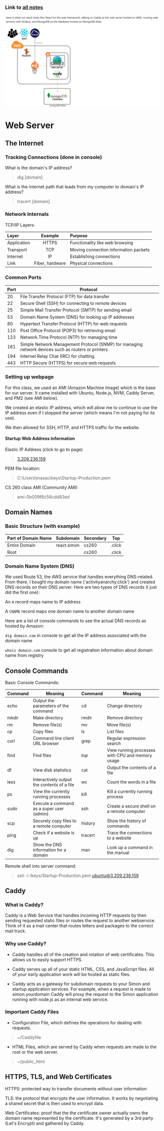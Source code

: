 ### Link to [all notes](/notes.md)

![Startup Tech Stack](/all_notes/screenshots_for_notes/Startup%20Tech%20Stack.jpg)

# Web Server

## The Internet

### Tracking Connections (done in console)

What is the domain's IP address?
> dig [domain]

What is the internet path that leads from my computer to domain's IP address?
> tracert [domain]

### Network Internals

TCP/IP Layers:

| Layer | Example | Purpose |
| :---- | :-----: | :------ |
| Application | HTTPS | Functionality like web browsing |
| Transport | TCP | Moving connection information packets |
| Internet | IP | Establishing connections |
| Link | Fiber, hardware | Physical connections |

### Common Ports

| Port | Protocol                                             |
|------|-----------------------------------------------------|
| 20   | File Transfer Protocol (FTP) for data transfer      |
| 22   | Secure Shell (SSH) for connecting to remote devices |
| 25   | Simple Mail Transfer Protocol (SMTP) for sending email |
| 53   | Domain Name System (DNS) for looking up IP addresses |
| 80   | Hypertext Transfer Protocol (HTTP) for web requests  |
| 110  | Post Office Protocol (POP3) for retrieving email     |
| 123  | Network Time Protocol (NTP) for managing time       |
| 161  | Simple Network Management Protocol (SNMP) for managing network devices such as routers or printers |
| 194  | Internet Relay Chat (IRC) for chatting              |
| 443  | HTTP Secure (HTTPS) for secure web requests         |


### Setting up webpage

For this class, we used an AMI (Amazon Machine Image) which is the base for our server. It came installed with Ubuntu, Node.js, NVM, Caddy Server, and PM2 (see AMI below).

We created an elastic IP address, which will allow me to continue to use the IP address even if I stopped the server (which means I'm not paying for its use).

We then allowed for SSH, HTTP, and HTTPS traffic for the website.

#### Startup Web Address information

Elastic IP Address (click to go to page)
> [3.209.236.159](http://3.209.236.159)

PEM file location:
> C:\Users\masau\keys\Startup-Production.pem

CS 260 class AMI (Community AMI)
> ami-0b009f6c56cdd83ed

## Domain Names

### Basic Structure (with example)

| Part of Domain Name | Subdomain | Secondary | Top |
| ------------- | -- | -- | -- |
| Entire Domain | react.simon | cs260 | .click |
| Root | | cs260 | .click |

### Domain Name System (DNS)

We used Route 53, the AWS service that handles everything DNS-related. From there, I bought my domain name ('activityanarchy.click') and created DNS records on their DNS server. Here are two types of DNS records (I just did the first one):

An `A` record maps name to IP address

A `CNAME` record maps one domain name to another domain name

Here are a list of console commands to see the actual DNS records as hosted by Amazon:

`dig domain.com` in console to get all the IP address associated with the domain name

`whois domain.com` console to get all registration information about domain name from registry

## Console Commands

Basic Console Commands:

| Command   | Meaning                                   | Command   | Meaning                              |
|-----------|-------------------------------------------|-----------|--------------------------------------|
| echo      | Output the parameters of the command     | cd        | Change directory                     |
| mkdir     | Make directory                           | rmdir     | Remove directory                     |
| rm        | Remove file(s)                           | mv        | Move file(s)                         |
| cp        | Copy files                               | ls        | List files                            |
| curl      | Command line client URL browser          | grep      | Regular expression search           |
| find      | Find files                               | top       | View running processes with CPU and memory usage  |
| df        | View disk statistics                     | cat       | Output the contents of a file      |
| less      | Interactively output the contents of a file      | wc        | Count the words in a file     |
| ps        | View the currently running processes      | kill     | Kill a currently running process     |
| sudo      | Execute a command as a super user (admin)       | ssh      | Create a secure shell on a remote computer         |
| scp       | Securely copy files to a remote computer   | history  | Show the history of commands         |
| ping      | Check if a website is up                  | tracert  | Trace the connections to a website    |
| dig       | Show the DNS information for a domain    | man      | Look up a command in the manual


Remote shell into server command:
> ssh -i /keys/Startup-Production.pem ubuntu@3.209.236.159

## Caddy

### What is Caddy?

Caddy is a Web Service that handles incoming HTTP requests by then sending requested static files or routes the request to another webservice. Think of it as a mail center that routes letters and packages to the correct mail truck.

### Why use Caddy?

- Caddy handles all of the creation and rotation of web certificates. This allows us to easily support HTTPS.

- Caddy serves up all of your static HTML, CSS, and JavaScript files. All of your early application work will be hosted as static files.

- Caddy acts as a gateway for subdomain requests to your Simon and startup application services. For example, when a request is made to simon.yourdomain Caddy will proxy the request to the Simon application running with node.js as an internal web service.

### Important Caddy Files

- Configuration File, which defines the operations for dealing with requests.

> ~/Caddyfile

- HTML Files, which are served by Caddy when requests are made to the root or the web server.

> ~/public_html

## HTTPS, TLS, and Web Certificates

HTTPS: protected way to transfer documents without user information

TLS: the protocol that encrypts the user information. It works by negotiating a shared secret that is then used to encrypt data.

Web Certificates: proof that the the certificate owner actually owns the domain name represented by the certificate. It's generated by a 3rd party (Let's Encrypt) and gathered by Caddy.